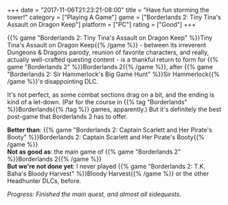 +++
date = "2017-11-06T21:23:21-08:00"
title = "Have fun storming the tower!"
category = ["Playing A Game"]
game = ["Borderlands 2: Tiny Tina's Assault on Dragon Keep"]
platform = ["PC"]
rating = ["Good"]
+++

{{% game "Borderlands 2: Tiny Tina's Assault on Dragon Keep" %}}Tiny Tina's Assault on Dragon Keep{{% /game %}} - between its irreverent Dungeons &amp; Dragons parody, reunion of favorite characters, and really, actually well-crafted questing content - is a thankful return to form for {{% game "Borderlands 2" %}}Borderlands 2{{% /game %}}, after {{% game "Borderlands 2: Sir Hammerlock's Big Game Hunt" %}}Sir Hammerlock{{% /game %}}'s disappointing DLC.

It's not perfect, as some combat sections drag on a bit, and the ending is kind of a let-down.  (Par for the course in {{% tag "Borderlands" %}}Borderlands{{% /tag %}} games, apparently.)  But it's definitely the best post-game that Borderlands 2 has to offer.

<b>Better than</b>: {{% game "Borderlands 2: Captain Scarlett and Her Pirate's Booty" %}}Borderlands 2: Captain Scarlett and Her Pirate's Booty{{% /game %}}  
<b>Not as good as</b>: the main game of {{% game "Borderlands 2" %}}Borderlands 2{{% /game %}}  
<b>But we're not done yet</b>: I never played {{% game "Borderlands 2: T.K. Baha's Bloody Harvest" %}}Bloody Harvest{{% /game %}} or the other Headhunter DLCs, before.

<i>Progress: Finished the main quest, and almost all sidequests.</i>
